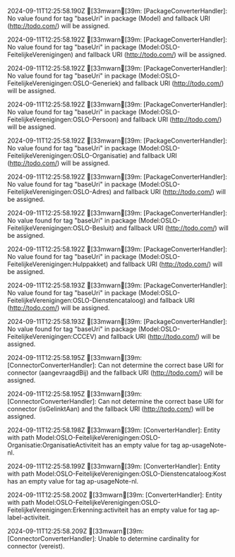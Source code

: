 2024-09-11T12:25:58.190Z [33mwarn[39m: [PackageConverterHandler]: No value found for tag "baseUri" in package (Model) and fallback URI (http://todo.com/) will be assigned.

2024-09-11T12:25:58.192Z [33mwarn[39m: [PackageConverterHandler]: No value found for tag "baseUri" in package (Model:OSLO-FeitelijkeVerenigingen) and fallback URI (http://todo.com/) will be assigned.

2024-09-11T12:25:58.192Z [33mwarn[39m: [PackageConverterHandler]: No value found for tag "baseUri" in package (Model:OSLO-FeitelijkeVerenigingen:OSLO-Generiek) and fallback URI (http://todo.com/) will be assigned.

2024-09-11T12:25:58.192Z [33mwarn[39m: [PackageConverterHandler]: No value found for tag "baseUri" in package (Model:OSLO-FeitelijkeVerenigingen:OSLO-Persoon) and fallback URI (http://todo.com/) will be assigned.

2024-09-11T12:25:58.192Z [33mwarn[39m: [PackageConverterHandler]: No value found for tag "baseUri" in package (Model:OSLO-FeitelijkeVerenigingen:OSLO-Organisatie) and fallback URI (http://todo.com/) will be assigned.

2024-09-11T12:25:58.192Z [33mwarn[39m: [PackageConverterHandler]: No value found for tag "baseUri" in package (Model:OSLO-FeitelijkeVerenigingen:OSLO-Adres) and fallback URI (http://todo.com/) will be assigned.

2024-09-11T12:25:58.192Z [33mwarn[39m: [PackageConverterHandler]: No value found for tag "baseUri" in package (Model:OSLO-FeitelijkeVerenigingen:OSLO-Besluit) and fallback URI (http://todo.com/) will be assigned.

2024-09-11T12:25:58.192Z [33mwarn[39m: [PackageConverterHandler]: No value found for tag "baseUri" in package (Model:OSLO-FeitelijkeVerenigingen:Hulppakket) and fallback URI (http://todo.com/) will be assigned.

2024-09-11T12:25:58.193Z [33mwarn[39m: [PackageConverterHandler]: No value found for tag "baseUri" in package (Model:OSLO-FeitelijkeVerenigingen:OSLO-Dienstencataloog) and fallback URI (http://todo.com/) will be assigned.

2024-09-11T12:25:58.193Z [33mwarn[39m: [PackageConverterHandler]: No value found for tag "baseUri" in package (Model:OSLO-FeitelijkeVerenigingen:CCCEV) and fallback URI (http://todo.com/) will be assigned.

2024-09-11T12:25:58.195Z [33mwarn[39m: [ConnectorConverterHandler]: Can not determine the correct base URI for connector (aangevraagdBij) and the fallback URI (http://todo.com/) will be assigned.

2024-09-11T12:25:58.195Z [33mwarn[39m: [ConnectorConverterHandler]: Can not determine the correct base URI for connector (isGelinktAan) and the fallback URI (http://todo.com/) will be assigned.

2024-09-11T12:25:58.198Z [33mwarn[39m: [ConverterHandler]: Entity with path Model:OSLO-FeitelijkeVerenigingen:OSLO-Organisatie:OrganisatieActiviteit has an empty value for tag ap-usageNote-nl.

2024-09-11T12:25:58.199Z [33mwarn[39m: [ConverterHandler]: Entity with path Model:OSLO-FeitelijkeVerenigingen:OSLO-Dienstencataloog:Kost has an empty value for tag ap-usageNote-nl.

2024-09-11T12:25:58.200Z [33mwarn[39m: [ConverterHandler]: Entity with path Model:OSLO-FeitelijkeVerenigingen:OSLO-FeitelijkeVerenigingen:Erkenning:activiteit has an empty value for tag ap-label-activiteit.

2024-09-11T12:25:58.209Z [33mwarn[39m: [ConnectorConverterHandler]: Unable to determine cardinality for connector (vereist).

